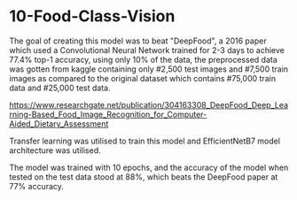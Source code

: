 
# 10-Food-Class-Vision

The goal of creating this model was to beat "DeepFood", a 2016 paper which used a Convolutional Neural Network trained for 2-3 days to achieve 77.4% top-1 accuracy, using only 10% of the data, the preprocessed data was gotten from kaggle containing only #2,500 test images and #7,500 train images as compared to the original dataset which contains #75,000 train data and #25,000 test data.


https://www.researchgate.net/publication/304163308_DeepFood_Deep_Learning-Based_Food_Image_Recognition_for_Computer-Aided_Dietary_Assessment

Transfer learning was utilised to train this model and EfficientNetB7 model architecture was utilised.

The model was trained with 10 epochs, and the accuracy of the model when tested on the test data stood at 88%, which beats the DeepFood paper at 77% accuracy.


